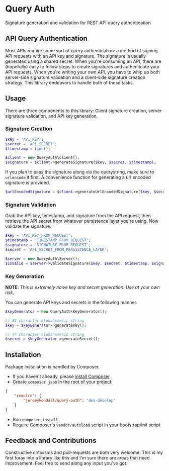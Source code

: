 # Query Auth

Signature generation and validation for REST API query authentication

## API Query Authentication

Most APIs require some sort of query authentication: a method of signing API
requests with an API key and signature.  The signature is usually generated
using a shared secret.  When you're consuming an API, there are (hopefully) easy
to follow steps to create signatures and authenticate your API requests. When
you're writing your own API, you have to whip up both server-side signature
validation and a client-side signature creation strategy. This library endeavors
to handle both of those tasks.

## Usage

There are three components to this library: Client signature creation, server
signature validation, and API key generation.  

### Signature Creation

```php
$key = 'API_KEY';
$secret = 'API_SECRET';
$timestamp = time();

$client = new QueryAuth\Client(); 
$signature = $client->generateSignature($key, $secret, $timestamp);
```

If you plan to pass the signature along via the querystring, make sure to
`urlencode` it first. A convenience function for generating a url encoded
signature is provided.

```php
$urlEncodedSignature = $client->generateUrlEncodedSignature($key, $secret, $timestamp);
```

### Signature Validation

Grab the API key, timestamp, and signature from the API request, then retrieve
the API secret from whatever persistence layer you're using.  Now validate the
signature.

```php
$key = 'API_KEY_FROM_REQUEST';
$timestamp = 'TIMESTAMP_FROM_REQUEST';
$signature = 'SIGNATURE_FROM_REQUEST';
$secret = 'API_SECRET_FROM_PERSISTENCE_LAYER';

$server = new QueryAuth\Server();
$isValid = $server->validateSignature($key, $secret, $timestamp, $signature);
```

### Key Generation

**NOTE**: *This is extremely naive key and secret generation. Use at your own risk.*

You can generate API keys and secrets in the following manner.

```php
$keyGenerator = new QueryAuth\KeyGenerator();

// 32 character alphanumeric string
$key = $keyGenerator->generateKey();

// 44 character alphanumeric string
$secret = $keyGenerator->generateSecret();
```

## Installation

Package installation is handled by Composer.

* If you haven't already, please [install Composer](http://getcomposer.org/doc/00-intro.md#installation-nix)
* Create `composer.json` in the root of your project:

```json
{
    "require": {
        "jeremykendall/query-auth": "dev-develop"
    }
}
```

* Run `composer install`
* Require Composer's `vendor/autoload` script in your bootstrap/init script

## Feedback and Contributions

Constructive criticisms and pull-requests are both very welcome.  This is my
first foray into a library like this and I'm sure there are areas that need
improvement.  Feel free to send along any input you've got.
